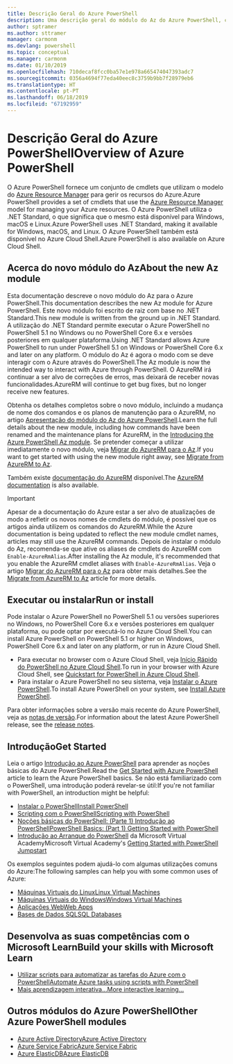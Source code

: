 ```yaml
---
title: Descrição Geral do Azure PowerShell
description: Uma descrição geral do módulo do Az do Azure PowerShell, com informações sobre como instalar e começar a utilizar.
author: sptramer
ms.author: sttramer
manager: carmonm
ms.devlang: powershell
ms.topic: conceptual
ms.manager: carmonm
ms.date: 01/10/2019
ms.openlocfilehash: 710decaf8fcc0ba57e1e978a665474047393adc7
ms.sourcegitcommit: 0356a4694f77eda40eec8c3759b9bb7f28979eb6
ms.translationtype: HT
ms.contentlocale: pt-PT
ms.lasthandoff: 06/18/2019
ms.locfileid: "67192959"
---
```

# <a name="overview-of-azure-powershell"></a><span data-ttu-id="f6efe-103">Descrição Geral do Azure PowerShell</span><span class="sxs-lookup"><span data-stu-id="f6efe-103">Overview of Azure PowerShell</span></span>

<span data-ttu-id="f6efe-104">O Azure PowerShell fornece um conjunto de cmdlets que utilizam o modelo do [Azure Resource Manager](/azure/azure-resource-manager/resource-group-overview) para gerir os recursos do Azure.</span><span class="sxs-lookup"><span data-stu-id="f6efe-104">Azure PowerShell provides a set of cmdlets that use the [Azure Resource Manager](/azure/azure-resource-manager/resource-group-overview) model for managing your Azure resources.</span></span> <span data-ttu-id="f6efe-105">O Azure PowerShell utiliza o .NET Standard, o que significa que o mesmo está disponível para Windows, macOS e Linux.</span><span class="sxs-lookup"><span data-stu-id="f6efe-105">Azure PowerShell uses .NET Standard, making it available for Windows, macOS, and Linux.</span></span>
<span data-ttu-id="f6efe-106">O Azure PowerShell também está disponível no Azure Cloud Shell.</span><span class="sxs-lookup"><span data-stu-id="f6efe-106">Azure PowerShell is also available on Azure Cloud Shell.</span></span>

## <a name="about-the-new-az-module"></a><span data-ttu-id="f6efe-107">Acerca do novo módulo do Az</span><span class="sxs-lookup"><span data-stu-id="f6efe-107">About the new Az module</span></span>

<span data-ttu-id="f6efe-108">Esta documentação descreve o novo módulo do Az para o Azure PowerShell.</span><span class="sxs-lookup"><span data-stu-id="f6efe-108">This documentation describes the new Az module for Azure PowerShell.</span></span> <span data-ttu-id="f6efe-109">Este novo módulo foi escrito de raiz com base no .NET Standard.</span><span class="sxs-lookup"><span data-stu-id="f6efe-109">This new module is written from the ground up in .NET Standard.</span></span> <span data-ttu-id="f6efe-110">A utilização do .NET Standard permite executar o Azure PowerShell no PowerShell 5.1 no Windows ou no PowerShell Core 6.x e versões posteriores em qualquer plataforma.</span><span class="sxs-lookup"><span data-stu-id="f6efe-110">Using .NET Standard allows Azure PowerShell to run under PowerShell 5.1 on Windows or PowerShell Core 6.x and later on any platform.</span></span> <span data-ttu-id="f6efe-111">O módulo do Az é agora o modo com se deve interagir com o Azure através do PowerShell.</span><span class="sxs-lookup"><span data-stu-id="f6efe-111">The Az module is now the intended way to interact with Azure through PowerShell.</span></span>
<span data-ttu-id="f6efe-112">O AzureRM irá continuar a ser alvo de correções de erros, mas deixará de receber novas funcionalidades.</span><span class="sxs-lookup"><span data-stu-id="f6efe-112">AzureRM will continue to get bug fixes, but no longer receive new features.</span></span>

<span data-ttu-id="f6efe-113">Obtenha os detalhes completos sobre o novo módulo, incluindo a mudança de nome dos comandos e os planos de manutenção para o AzureRM, no artigo [Apresentação do módulo do Az do Azure PowerShell](new-azureps-module-az.md).</span><span class="sxs-lookup"><span data-stu-id="f6efe-113">Learn the full details about the new module, including how commands have been renamed and the maintenance plans for AzureRM, in the [Introducing the Azure PowerShell Az module](new-azureps-module-az.md).</span></span> <span data-ttu-id="f6efe-114">Se pretender começar a utilizar imediatamente o novo módulo, veja [Migrar do AzureRM para o Az](migrate-from-azurerm-to-az.md).</span><span class="sxs-lookup"><span data-stu-id="f6efe-114">If you want to get started with using the new module right away, see [Migrate from AzureRM to Az](migrate-from-azurerm-to-az.md).</span></span>

<span data-ttu-id="f6efe-115">Também existe [documentação do AzureRM](/powershell/azure/azurerm) disponível.</span><span class="sxs-lookup"><span data-stu-id="f6efe-115">The [AzureRM documentation](/powershell/azure/azurerm) is also available.</span></span>

> [!IMPORTANT]
>
> <span data-ttu-id="f6efe-116">Apesar de a documentação do Azure estar a ser alvo de atualizações de modo a refletir os novos nomes de cmdlets do módulo, é possível que os artigos ainda utilizem os comandos do AzureRM.</span><span class="sxs-lookup"><span data-stu-id="f6efe-116">While the Azure documentation is being updated to reflect the new module cmdlet names, articles may still use the AzureRM commands.</span></span> <span data-ttu-id="f6efe-117">Depois de instalar o módulo do Az, recomenda-se que ative os aliases de cmdlets do AzureRM com `Enable-AzureRmAlias`.</span><span class="sxs-lookup"><span data-stu-id="f6efe-117">After installing the Az module, it's recommended that you enable the AzureRM cmdlet aliases with `Enable-AzureRmAlias`.</span></span> <span data-ttu-id="f6efe-118">Veja o artigo [Migrar do AzureRM para o Az](migrate-from-azurerm-to-az.md) para obter mais detalhes.</span><span class="sxs-lookup"><span data-stu-id="f6efe-118">See the [Migrate from AzureRM to Az](migrate-from-azurerm-to-az.md) article for more details.</span></span>

## <a name="run-or-install"></a><span data-ttu-id="f6efe-119">Executar ou instalar</span><span class="sxs-lookup"><span data-stu-id="f6efe-119">Run or install</span></span>

<span data-ttu-id="f6efe-120">Pode instalar o Azure PowerShell no PowerShell 5.1 ou versões superiores no Windows, no PowerShell Core 6.x e versões posteriores em qualquer plataforma, ou pode optar por executá-lo no Azure Cloud Shell.</span><span class="sxs-lookup"><span data-stu-id="f6efe-120">You can install Azure PowerShell on PowerShell 5.1 or higher on Windows, PowerShell Core 6.x and later on any platform, or run in Azure Cloud Shell.</span></span>

* <span data-ttu-id="f6efe-121">Para executar no browser com o Azure Cloud Shell, veja [Início Rápido do PowerShell no Azure Cloud Shell](/azure/cloud-shell/quickstart-powershell).</span><span class="sxs-lookup"><span data-stu-id="f6efe-121">To run in your browser with Azure Cloud Shell, see [Quickstart for PowerShell in Azure Cloud Shell](/azure/cloud-shell/quickstart-powershell).</span></span>
* <span data-ttu-id="f6efe-122">Para instalar o Azure PowerShell no seu sistema, veja [Instalar o Azure PowerShell](install-az-ps.md).</span><span class="sxs-lookup"><span data-stu-id="f6efe-122">To install Azure PowerShell on your system, see [Install Azure PowerShell](install-az-ps.md).</span></span>

<span data-ttu-id="f6efe-123">Para obter informações sobre a versão mais recente do Azure PowerShell, veja as [notas de versão](release-notes-azureps.md).</span><span class="sxs-lookup"><span data-stu-id="f6efe-123">For information about the latest Azure PowerShell release, see the [release notes](release-notes-azureps.md).</span></span>

## <a name="get-started"></a><span data-ttu-id="f6efe-124">Introdução</span><span class="sxs-lookup"><span data-stu-id="f6efe-124">Get Started</span></span>

<span data-ttu-id="f6efe-125">Leia o artigo [Introdução ao Azure PowerShell](get-started-azureps.md) para aprender as noções básicas do Azure PowerShell.</span><span class="sxs-lookup"><span data-stu-id="f6efe-125">Read the [Get Started with Azure PowerShell](get-started-azureps.md) article to learn the Azure PowerShell basics.</span></span> <span data-ttu-id="f6efe-126">Se não está familiarizado com o PowerShell, uma introdução poderá revelar-se útil:</span><span class="sxs-lookup"><span data-stu-id="f6efe-126">If you're not familiar with PowerShell, an introduction might be helpful:</span></span>

* [<span data-ttu-id="f6efe-127">Instalar o PowerShell</span><span class="sxs-lookup"><span data-stu-id="f6efe-127">Install PowerShell</span></span>](/powershell/scripting/install/installing-powershell)
* [<span data-ttu-id="f6efe-128">Scripting com o PowerShell</span><span class="sxs-lookup"><span data-stu-id="f6efe-128">Scripting with PowerShell</span></span>](/powershell/scripting/powershell-scripting)
* [<span data-ttu-id="f6efe-129">Noções básicas do PowerShell: (Parte 1) Introdução ao PowerShell</span><span class="sxs-lookup"><span data-stu-id="f6efe-129">PowerShell Basics: (Part 1) Getting Started with PowerShell</span></span>](https://channel9.msdn.com/Blogs/Taste-of-Premier/PowerShellBasicsPart1)
* <span data-ttu-id="f6efe-130">[Introdução ao Arranque do PowerShell](https://mva.microsoft.com/liveevents/powershell-jumpstart) da Microsoft Virtual Academy</span><span class="sxs-lookup"><span data-stu-id="f6efe-130">Microsoft Virtual Academy's [Getting Started with PowerShell Jumpstart](https://mva.microsoft.com/liveevents/powershell-jumpstart)</span></span>

<span data-ttu-id="f6efe-131">Os exemplos seguintes podem ajudá-lo com algumas utilizações comuns do Azure:</span><span class="sxs-lookup"><span data-stu-id="f6efe-131">The following samples can help you with some common uses of Azure:</span></span>

* [<span data-ttu-id="f6efe-132">Máquinas Virtuais do Linux</span><span class="sxs-lookup"><span data-stu-id="f6efe-132">Linux Virtual Machines</span></span>](/azure/virtual-machines/virtual-machines-linux-powershell-samples?toc=/powershell/azure/toc.json)
* [<span data-ttu-id="f6efe-133">Máquinas Virtuais do Windows</span><span class="sxs-lookup"><span data-stu-id="f6efe-133">Windows Virtual Machines</span></span>](/azure/virtual-machines/virtual-machines-windows-powershell-samples?toc=/powershell/azure/toc.json)
* [<span data-ttu-id="f6efe-134">Aplicações Web</span><span class="sxs-lookup"><span data-stu-id="f6efe-134">Web Apps</span></span>](/azure/app-service-web/app-service-powershell-samples?toc=/powershell/azure/toc.json)
* [<span data-ttu-id="f6efe-135">Bases de Dados SQL</span><span class="sxs-lookup"><span data-stu-id="f6efe-135">SQL Databases</span></span>](/azure/sql-database/sql-database-powershell-samples?toc=/powershell/azure/toc.json)

## <a name="build-your-skills-with-microsoft-learn"></a><span data-ttu-id="f6efe-136">Desenvolva as suas competências com o Microsoft Learn</span><span class="sxs-lookup"><span data-stu-id="f6efe-136">Build your skills with Microsoft Learn</span></span>

- [<span data-ttu-id="f6efe-137">Utilizar scripts para automatizar as tarefas do Azure com o PowerShell</span><span class="sxs-lookup"><span data-stu-id="f6efe-137">Automate Azure tasks using scripts with PowerShell</span></span>](/learn/modules/automate-azure-tasks-with-powershell/)
- [<span data-ttu-id="f6efe-138">Mais aprendizagem interativa...</span><span class="sxs-lookup"><span data-stu-id="f6efe-138">More interactive learning...</span></span>](/learn/browse/?term=powershell)

## <a name="other-azure-powershell-modules"></a><span data-ttu-id="f6efe-139">Outros módulos do Azure PowerShell</span><span class="sxs-lookup"><span data-stu-id="f6efe-139">Other Azure PowerShell modules</span></span>

* [<span data-ttu-id="f6efe-140">Azure Active Directory</span><span class="sxs-lookup"><span data-stu-id="f6efe-140">Azure Active Directory</span></span>](/powershell/azure/active-directory/)
* [<span data-ttu-id="f6efe-141">Azure Service Fabric</span><span class="sxs-lookup"><span data-stu-id="f6efe-141">Azure Service Fabric</span></span>](/powershell/azure/service-fabric/)
* [<span data-ttu-id="f6efe-142">Azure ElasticDB</span><span class="sxs-lookup"><span data-stu-id="f6efe-142">Azure ElasticDB</span></span>](/powershell/azure/elasticdbjobs/)
